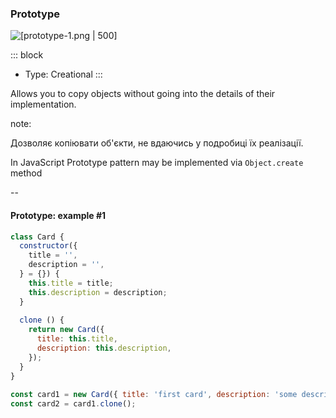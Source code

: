 ### Prototype <!-- element style="display:none" -->

<split left="1" right="1">

![[prototype-1.png | 500]](./imgs/prototype.png)

::: block <!-- element style="display: flex; font-size: 2rem" align="center"  -->
- Type: Creational
::: 

</split>

Allows you to copy objects without going into the details of their implementation.

note:

Дозволяє копіювати об'єкти, не вдаючись у подробиці їх реалізації.

In JavaScript Prototype pattern may be implemented via `Object.create` method 

--

#### Prototype: example #1

```js [|10-15 | 18-19]
class Card {  
  constructor({  
    title = '',  
    description = '',  
  } = {}) {  
    this.title = title;  
    this.description = description;  
  }  
  
  clone () {  
    return new Card({  
      title: this.title,  
      description: this.description,  
    });  
  }  
}  
  
const card1 = new Card({ title: 'first card', description: 'some description'});  
const card2 = card1.clone();
```

